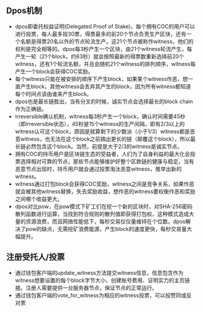 Dpos机制
----------------

- dpos即委托权益证明(Delegated Proof of Stake)，每个拥有COC的用户可以进行投票，每人最多投30票，得票最多的前20个节点负责生产区块，还有一个名额是得票20名以外的节点轮流生产。这21个节点被称作witness，他们的权利是完全相等的。dpos每3秒产生一个区块，由21个witness轮流产生，每产生一轮（21个block，约63秒）就会按照最新的得票数重新选择前20个witness，还有1个轮流名额，并且会随机21个witness的排列顺序，witness每产生一个block会获得COC奖励。
- 每个witness只能在被安排的顺序下产生block，如果某个witness作恶，想一直产生block，其他witness会丢弃其产生的block，因为所有witness都知道每个时间点该由谁来产生block。
- dpos也是最长链胜出，当有分叉的时候，诚实节点会选择最长的block chain作为正确链。
- irreversible确认机制，witness每3秒产生一个block，确认时间需要45秒（即irreversible状态），45秒是15个witness的生产间隔，即有2/3以上的witness认可这个block，原因是就算剩下的少数派（小于1/3）witness都是恶意witness，也无法在这个block之前搞出更长的链（颠覆这个block），所以最长链必然包含这个block。当然，前提是大于2/3的witness是诚实节点。
- 拥有COC的持币用户是区块链生态的受益者，人们为了自身利益的最大化会投票选择相对可靠的节点，那些节点能够维护好整个区款链的健康与稳定。当有恶意节点出现时，持币用户就会通过投票淘汰恶意witness，推举出新的witness。
- witness通过打包block会获得COC奖励，witness之间是竞争关系，如果作恶就会被其他witness替换，失去奖励收益，想作恶的witness要权衡作恶和奖励之间哪个收益更大。
- dpos对比pow，在pow模式下矿工们在挖一个新的区块时，对SHA-256密码散列函数进行运算，当找到符合规则的散列值即获得打包权，这种模式造成大量的资源浪费，而且网络性能低下，每秒交易仅仅量维持在个位数。dpos解决了pow的缺点，无需挖矿浪费能源，产生block的速度更快，每秒交易量大幅提升。

注册受托人/投票
----------------
- 通过钱包客户端的update_witness方法提交witness信息，信息包含作为witness想要设置的每个block字节大小、创建账号费用、证明实力的主页链接。注册人需要提供一台服务器节点，保证节点的正常运行。
- 通过钱包客户端的vote_for_witness为相应的witness投票，可以投赞同或反对票
